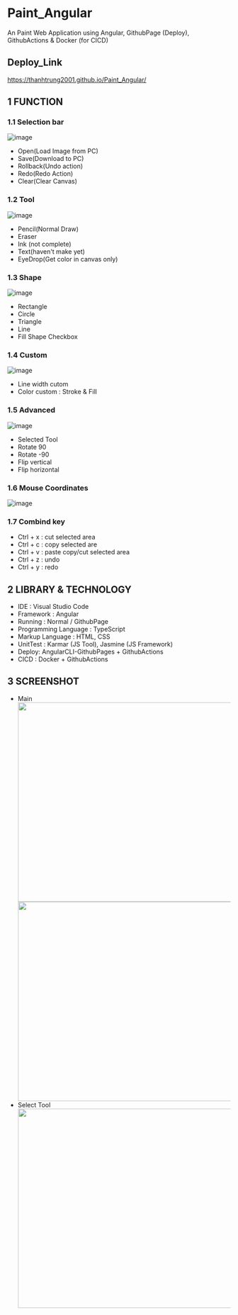 # Paint_Angular
An Paint Web Application using Angular, GithubPage (Deploy), GithubActions & Docker (for CICD)
## Deploy_Link
<a>https://thanhtrung2001.github.io/Paint_Angular/</a>

## 1 FUNCTION

### 1.1 Selection bar
![image](https://github.com/ThanhTrung2001/Paint_Angular/assets/75150646/b9f16361-e1eb-4355-8d8a-ffd1a3bf6bbc)
<ul>
<li>Open(Load Image from PC)</li>
<li>Save(Download to PC)</li>
<li>Rollback(Undo action)</li>
<li>Redo(Redo Action)</li>
<li>Clear(Clear Canvas)</li>
</ul>

### 1.2 Tool
![image](https://github.com/ThanhTrung2001/Paint_Angular/assets/75150646/a7b04b23-f97b-4ffa-acfb-549f65838517)

<ul>
<li>Pencil(Normal Draw)</li>
<li>Eraser</li>
<li>Ink (not complete)</li>
<li>Text(haven't make yet)</li>
<li>EyeDrop(Get color in canvas only)</li>
</ul>

### 1.3 Shape
![image](https://github.com/ThanhTrung2001/Paint_Angular/assets/75150646/6a1f56cb-519e-41dd-9d1d-4f0fbd506131)

<ul>
<li>Rectangle</li>
<li>Circle</li>
<li>Triangle</li>
<li>Line</li>
<li>Fill Shape Checkbox</li>
</ul>

### 1.4 Custom
![image](https://github.com/ThanhTrung2001/Paint_Angular/assets/75150646/dfd07099-4d0b-46c7-b451-1e5a95045c10)

<ul>
<li>Line width cutom</li>
<li>Color custom : Stroke & Fill</li>
</ul>

### 1.5 Advanced
![image](https://github.com/ThanhTrung2001/Paint_Angular/assets/75150646/bf0dfb87-059a-462f-abf1-34e68486dd81)

<ul>
<li>Selected Tool</li>
<li>Rotate 90</li>
<li>Rotate -90</li>
<li>Flip vertical</li>
<li>Flip horizontal</li>
</ul>

### 1.6 Mouse Coordinates
![image](https://github.com/ThanhTrung2001/Paint_Angular/assets/75150646/15e04f22-6269-41b2-80af-de6d686ec774)

### 1.7 Combind key
<ul>
<li>Ctrl + x : cut selected area</li>
<li>Ctrl + c : copy selected are</li>
<li>Ctrl + v : paste copy/cut selected area</li>
<li>Ctrl + z : undo</li>
<li>Ctrl + y : redo</li>
</ul>

## 2 LIBRARY & TECHNOLOGY
<ul>
  <li>IDE : Visual Studio Code</li>
  <li>Framework : Angular</li>
  <li>Running : Normal / GithubPage </li>
  <li>Programming Language : TypeScript</li>
  <li>Markup Language : HTML, CSS</li>
  <li>UnitTest : Karmar (JS Tool), Jasmine (JS Framework)</li>
  <li>Deploy: AngularCLI-GithubPages + GithubActions</li>
  <li>CICD : Docker + GithubActions</li>
 </ul>

## 3 SCREENSHOT
<ul>
  <li>Main</li>
    <img width="700" height="450" src=https://github.com/ThanhTrung2001/Paint_Angular/assets/75150646/7c8be321-4c0f-4032-b0fa-8e7f6bfab2ce>
    <img width="700" height="450" src=https://github.com/ThanhTrung2001/Paint_Angular/assets/75150646/d2e285b3-ed47-4a3d-b967-d5b31339eb83>
  <li>Select Tool</li>
    <img width="700" height="450" src=https://github.com/ThanhTrung2001/Paint_Angular/assets/75150646/eb9f64f2-1308-4de6-a987-20298fe543fa>
</ul>

